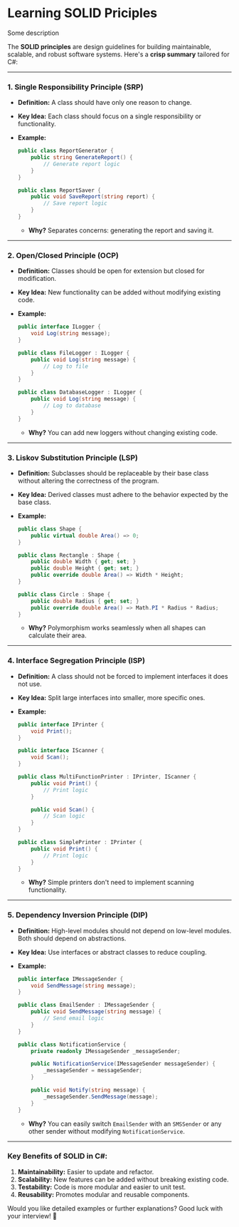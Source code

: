 # Learning SOLID Priciples

Some description

The **SOLID principles** are design guidelines for building maintainable, scalable, and robust software systems. Here's a **crisp summary** tailored for C#:

---

### **1. Single Responsibility Principle (SRP)**

- **Definition:** A class should have only one reason to change.
- **Key Idea:** Each class should focus on a single responsibility or functionality.
- **Example:**

  ```csharp
  public class ReportGenerator {
      public string GenerateReport() {
          // Generate report logic
      }
  }

  public class ReportSaver {
      public void SaveReport(string report) {
          // Save report logic
      }
  }
  ```

  - **Why?** Separates concerns: generating the report and saving it.

---

### **2. Open/Closed Principle (OCP)**

- **Definition:** Classes should be open for extension but closed for modification.
- **Key Idea:** New functionality can be added without modifying existing code.
- **Example:**

  ```csharp
  public interface ILogger {
      void Log(string message);
  }

  public class FileLogger : ILogger {
      public void Log(string message) {
          // Log to file
      }
  }

  public class DatabaseLogger : ILogger {
      public void Log(string message) {
          // Log to database
      }
  }
  ```

  - **Why?** You can add new loggers without changing existing code.

---

### **3. Liskov Substitution Principle (LSP)**

- **Definition:** Subclasses should be replaceable by their base class without altering the correctness of the program.
- **Key Idea:** Derived classes must adhere to the behavior expected by the base class.
- **Example:**

  ```csharp
  public class Shape {
      public virtual double Area() => 0;
  }

  public class Rectangle : Shape {
      public double Width { get; set; }
      public double Height { get; set; }
      public override double Area() => Width * Height;
  }

  public class Circle : Shape {
      public double Radius { get; set; }
      public override double Area() => Math.PI * Radius * Radius;
  }
  ```

  - **Why?** Polymorphism works seamlessly when all shapes can calculate their area.

---

### **4. Interface Segregation Principle (ISP)**

- **Definition:** A class should not be forced to implement interfaces it does not use.
- **Key Idea:** Split large interfaces into smaller, more specific ones.
- **Example:**

  ```csharp
  public interface IPrinter {
      void Print();
  }

  public interface IScanner {
      void Scan();
  }

  public class MultiFunctionPrinter : IPrinter, IScanner {
      public void Print() {
          // Print logic
      }

      public void Scan() {
          // Scan logic
      }
  }

  public class SimplePrinter : IPrinter {
      public void Print() {
          // Print logic
      }
  }
  ```

  - **Why?** Simple printers don't need to implement scanning functionality.

---

### **5. Dependency Inversion Principle (DIP)**

- **Definition:** High-level modules should not depend on low-level modules. Both should depend on abstractions.
- **Key Idea:** Use interfaces or abstract classes to reduce coupling.
- **Example:**

  ```csharp
  public interface IMessageSender {
      void SendMessage(string message);
  }

  public class EmailSender : IMessageSender {
      public void SendMessage(string message) {
          // Send email logic
      }
  }

  public class NotificationService {
      private readonly IMessageSender _messageSender;

      public NotificationService(IMessageSender messageSender) {
          _messageSender = messageSender;
      }

      public void Notify(string message) {
          _messageSender.SendMessage(message);
      }
  }
  ```

  - **Why?** You can easily switch `EmailSender` with an `SMSSender` or any other sender without modifying `NotificationService`.

---

### **Key Benefits of SOLID in C#:**

1. **Maintainability:** Easier to update and refactor.
2. **Scalability:** New features can be added without breaking existing code.
3. **Testability:** Code is more modular and easier to unit test.
4. **Reusability:** Promotes modular and reusable components.

Would you like detailed examples or further explanations? Good luck with your interview! 🚀

